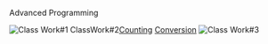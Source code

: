 Advanced Programming 

![Class Work#1](https://osmanonurcan.github.io/jsprojects/cw#1)
ClassWork#2[Counting](https://osmanonurcan.github.io/jsprojects/Counting.html) [Conversion](https://osmanonurcan.github.io/jsprojects/conversion.html)
![Class Work#3](https://osmanonurcan.github.io/jsprojects/cw#3) 
    

